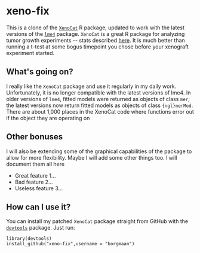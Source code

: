 # xeno-fix
This is a clone of the [`XenoCat`](https://code.google.com/p/r-xenocat/) R package, updated to work with the latest versions of the [`lme4`](https://github.com/lme4/lme4) package. `XenoCat` is a great R package for analyzing tumor growth experiments -- stats described [here](http://clincancerres.aacrjournals.org/content/early/2012/07/19/1078-0432.CCR-11-3215.full.pdf). It is much better than running a t-test at some bogus timepoint you chose before your xenograft experiment started. 

## What's going on?
I really like the `XenoCat` package and use it regularly in my daily work. Unfortunately, it is no longer compatible with the latest versions of lme4. In older versions of `lme4`, fitted models were returned as objects of class `mer`; the latest versions now return fitted models as objects of class `{ngl}merMod`. There are about 1,000 places in the XenoCat code where functions error out if the object they are operating on 

## Other bonuses
I will also be extending some of the graphical capabilities of the package to allow for more flexibility. Maybe I will add some other things too. I will document them all here

* Great feature 1...
* Bad feature 2...
* Useless feature 3...

## How can I use it?
You can install my patched `XenoCat` package straight from GitHub with the [`devtools`](https://github.com/hadley/devtools) package. Just run:
```
library(devtools)
install_github("xeno-fix",username = "borgmaan")
```


